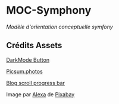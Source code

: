 # MOC-Symphony
*Modèle d'orientation conceptuelle symfony*



## Crédits Assets
[DarkMode Button](https://codepen.io/alvarotrigo/pen/jOaXGyq)

[Picsum.photos](https://picsum.photos)

[Blog scroll progress bar](https://codepen.io/HollosJ/pen/NWVQyqy)

Image par <a href="https://pixabay.com/fr/users/alexas_fotos-686414/?utm_source=link-attribution&utm_medium=referral&utm_campaign=image&utm_content=1759505">Alexa</a> de <a href="https://pixabay.com/fr//?utm_source=link-attribution&utm_medium=referral&utm_campaign=image&utm_content=1759505">Pixabay</a>